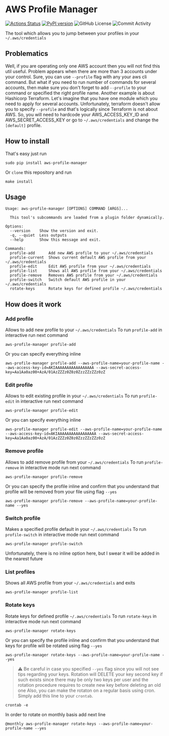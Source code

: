# AWS Profile Manager

[![Actions Status](https://github.com/99stealth/aws-profile-manager/workflows/Check%20and%20Test/badge.svg)](https://github.com/99stealth/aws-profile-manager/actions)
[![PyPI version](https://badge.fury.io/py/aws-profile-manager.svg)](https://badge.fury.io/py/aws-profile-manager)
![GitHub License](https://img.shields.io/github/license/99stealth/aws-profile-manager)
![Commit Activity](https://img.shields.io/github/commit-activity/m/99stealth/aws-profile-manager)

The tool which allows you to jump between your profiles in your `~/.aws/credentials`

## Problematics
Well, if you are operating only one AWS account then you will not find this util useful. Problem appears when there are more than 3 accounts under your control. Sure, you can use `--profile` flag with any your aws cli command. But what if you need to run number of commands for several accounts, then make sure you don't forget to add `--profile` to your command or specified the right profile name. 
Another example is about Hashicorp Terraform. Let's imagine that you have one module which you need to apply for several accounts. Unfortunately, terraform doesn't allow you to specify `--profile` and that's logically since Terraform is not about AWS. So, you will need to hardcode your AWS_ACCESS_KEY_ID and AWS_SECRET_ACCESS_KEY or go to `~/.aws/credentials` and change the `[default]` profile.

## How to install
That's easy just run
```
sudo pip install aws-profile-manager
```
Or `clone` this repository and run
```
make install
```

## Usage

```
Usage: aws-profile-manager [OPTIONS] COMMAND [ARGS]...

  This tool's subcommands are loaded from a plugin folder dynamically.

Options:
  --version    Show the version and exit.
  -q, --quiet  Less outputs
  --help       Show this message and exit.

Commands:
  profile-add      Add new AWS profile to your ~/.aws/credentials
  profile-current  Shows current default AWS profile from your ~/.aws/credentials
  profile-edit     Edit AWS profile from your ~/.aws/credentials
  profile-list     Shows all AWS profile from your ~/.aws/credentials
  profile-remove   Removes AWS profile from your ~/.aws/credentials
  profile-switch   Switch default AWS profile in your ~/.aws/credentials
  rotate-keys      Rotate keys for defined profile ~/.aws/credentials
```

## How does it work
### Add profile
Allows to add new profile to your `~/.aws/credentials`
To run `profile-add` in interactive run next command
```
aws-profile-manager profile-add
```
Or you can specify everything inline
```
aws-profile-manager profile-add --aws-profile-name=your-profile-name --aws-access-key-id=AKIAAAAAAAAAAAAAAAAA --aws-secret-access-key=Aa1Aa0az00+AzA/01AzZZZz0Z0z0ZzzZZzZZz0zZ
```

### Edit profile
Allows to edit existing profile in your `~/.aws/credentials`
To run `profile-edit` in interactive run next command
```
aws-profile-manager profile-edit
```
Or you can specify everything inline
```
aws-profile-manager profile-edit --aws-profile-name=your-profile-name --aws-access-key-id=AKIAAAAAAAAAAAAAAAAA --aws-secret-access-key=Aa1Aa0az00+AzA/01AzZZZz0Z0z0ZzzZZzZZz0zZ
```

### Remove profile
Allows to add remove profile from your `~/.aws/credentials`
To run `profile-remove` in interactive mode run next command
```
aws-profile-manager profile-remove
```
Or you can specify the profile inline and confirm that you understand that profile will be removed from your file using flag `--yes`
```
aws-profile-manager profile-remove --aws-profile-name=your-profile-name --yes
```

### Switch profile 
Makes a specified profile default in your `~/.aws/credentials`
To run `profile-switch` in interactive mode run next command
```
aws-profile-manager profile-switch
```
Unfortunately, there is no inline option here, but I swear it will be added in the nearest future

### List profiles
Shows all AWS profile from your `~/.aws/credentials` and exits
```
aws-profile-manager profile-list
```

### Rotate keys
Rotate keys for defined profile `~/.aws/credentials`
To run `rotate-keys` in interactive mode run next command
```
aws-profile-manager rotate-keys 
```
Or you can specify the profile inline and confirm that you understand that keys for profile will be rotated using flag `--yes`
```
aws-profile-manager rotate-keys --aws-profile-name=your-profile-name --yes
```
> :warning: Be careful in case you specified `--yes` flag since you will not see tips regarding your keys. Rotation will DELETE your key second key if such exists since there may be only two keys per user and the rotation procedure requires to create new key before deleting an old one
Also, you can make the rotaton on a regular basis using cron. Simply add this line to your `crontab`.
```
crontab -e
```
In order to rotate on monthly basis add next line
```
@monthly aws-profile-manager rotate-keys --aws-profile-name=your-profile-name --yes
```
